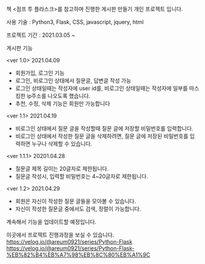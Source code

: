 책 <점프 투 플라스크>를 참고하며 진행한 게시판 만들기 개인 프로젝트 입니다.

사용 기술 : Python3, Flask, CSS, javascript, jquery, html

프로젝트 기간 : 2021.03.05 ~

게시판 기능

<ver 1.0>
2021.04.09
- 회원가입, 로그인 기능
- 로그인, 비로그인 상태에서 질문글, 답변글 작성 가능
- 로그인 상태일때는 작성자에 user id를, 비로그인 상태일때는 작성자에 일부를 마스킹한 ip주소를 나오도록 했습니다.
- 추천, 수정, 삭제 기능은 회원만 가능합니다

<ver 1.1>
2021.04.19

- 비로그인 상태에서 질문 글을 작성할때 질문 글에 저장할 비밀번호를 입력합니다.
- 비로그인 상태에서 작성한 질문 글을 삭제하려면, 질문 글에 저장된 비밀번호를 입력하면 누구나 삭제할 수 있습니다.


<ver 1.1.1>
20201.04.28
- 질문글 제목 길이는 20글자로 제한됩니다.
- 질문글 작성시, 입력할 비밀번호는 4~20글자로 제한됩니다.

<ver 1.2>
2021.04.29

- 회원은 자신이 작성한 질문 글들을 모아볼 수 있습니다.
- 자신이 작성한 질문글 중에서도 검색, 정렬이 가능합니다.

계속해서 기능을 업데이트할 예정입니다.<br>

이곳에서 프로젝트 진행과정을 보실 수 있습니다. <br>
https://velog.io/@areum0921/series/Python-Flask<br>
https://velog.io/@areum0921/series/Python-Flask-%EB%82%B4%EB%A7%98%EB%8C%80%EB%A1%9C

